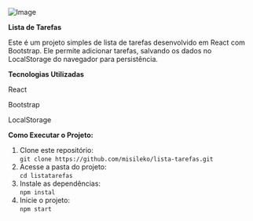 ![Image](https://github.com/user-attachments/assets/2c0c4019-b6ad-4a42-a721-f128e1c70e62)

**Lista de Tarefas**

Este é um projeto simples de lista de tarefas desenvolvido em React com Bootstrap. Ele permite adicionar tarefas, salvando os dados no LocalStorage do navegador para persistência.


**Tecnologias Utilizadas**

React

Bootstrap

LocalStorage


**Como Executar o Projeto:**  

1. Clone este repositório:  
   ```git clone https://github.com/misileko/lista-tarefas.git```
2. Acesse a pasta do projeto:  
  ```cd listatarefas```
3. Instale as dependências:  
  ```npm instal```
4. Inicie o projeto:  
  ```npm start```
